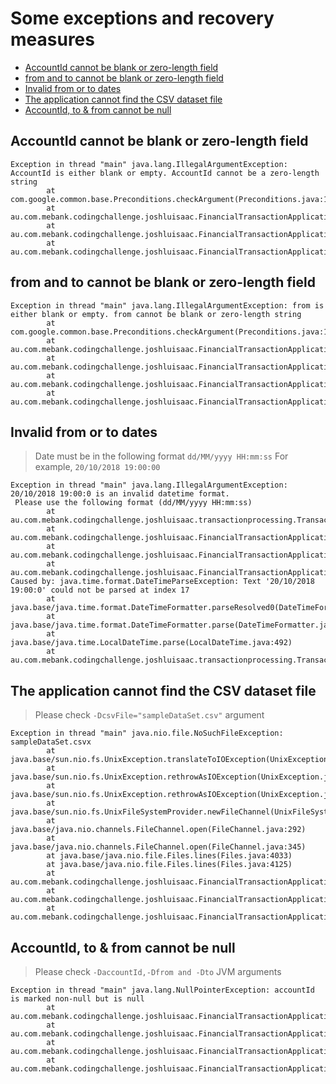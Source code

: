 # Some exceptions and recovery measures

* [AccountId cannot be blank or zero-length field](#accountid-cannot-be-blank-or-zero-length-field)
* [from and to cannot be blank or zero-length field](#from-and-to-cannot-be-blank-or-zero-length-field)
* [Invalid from or to dates](#invalid-from-or-to-dates)
* [The application cannot find the CSV dataset file](#the-application-cannot-find-the-csv-dataset-file)
* [AccountId, to & from cannot be null](#accountid-to--from-cannot-be-null)

## AccountId cannot be blank or zero-length field
```log
Exception in thread "main" java.lang.IllegalArgumentException: AccountId is either blank or empty. AccountId cannot be a zero-length string
        at com.google.common.base.Preconditions.checkArgument(Preconditions.java:142)
        at au.com.mebank.codingchallenge.joshluisaac.FinancialTransactionApplication.jvmArgsPreconditions(FinancialTransactionApplication.java:60)
        at au.com.mebank.codingchallenge.joshluisaac.FinancialTransactionApplication.mapJvmArgs(FinancialTransactionApplication.java:43)
        at au.com.mebank.codingchallenge.joshluisaac.FinancialTransactionApplication.main(FinancialTransactionApplication.java:22)
```

## from and to cannot be blank or zero-length field
```log
Exception in thread "main" java.lang.IllegalArgumentException: from is either blank or empty. from cannot be blank or zero-length string
        at com.google.common.base.Preconditions.checkArgument(Preconditions.java:142)
        at au.com.mebank.codingchallenge.joshluisaac.FinancialTransactionApplication.jvmArgsPreconditions(FinancialTransactionApplication.java:75)
        at au.com.mebank.codingchallenge.joshluisaac.FinancialTransactionApplication.mapJvmArgs(FinancialTransactionApplication.java:51)
        at au.com.mebank.codingchallenge.joshluisaac.FinancialTransactionApplication.invoke(FinancialTransactionApplication.java:33)
        at au.com.mebank.codingchallenge.joshluisaac.FinancialTransactionApplication.main(FinancialTransactionApplication.java:28)
```

## Invalid from or to dates
> Date must be in the following format `dd/MM/yyyy HH:mm:ss` For example, `20/10/2018 19:00:00`
```log
Exception in thread "main" java.lang.IllegalArgumentException: 20/10/2018 19:00:0 is an invalid datetime format. 
 Please use the following format (dd/MM/yyyy HH:mm:ss)
        at au.com.mebank.codingchallenge.joshluisaac.transactionprocessing.TransactionUtils.parseDate(TransactionUtils.java:38)
        at au.com.mebank.codingchallenge.joshluisaac.FinancialTransactionApplication.createTransactionQueryScope(FinancialTransactionApplication.java:96)
        at au.com.mebank.codingchallenge.joshluisaac.FinancialTransactionApplication.invoke(FinancialTransactionApplication.java:34)
        at au.com.mebank.codingchallenge.joshluisaac.FinancialTransactionApplication.main(FinancialTransactionApplication.java:28)
Caused by: java.time.format.DateTimeParseException: Text '20/10/2018 19:00:0' could not be parsed at index 17
        at java.base/java.time.format.DateTimeFormatter.parseResolved0(DateTimeFormatter.java:2046)
        at java.base/java.time.format.DateTimeFormatter.parse(DateTimeFormatter.java:1948)
        at java.base/java.time.LocalDateTime.parse(LocalDateTime.java:492)
        at au.com.mebank.codingchallenge.joshluisaac.transactionprocessing.TransactionUtils.parseDate(TransactionUtils.java:36)
```

## The application cannot find the CSV dataset file
> Please check `-DcsvFile="sampleDataSet.csv"` argument
```log
Exception in thread "main" java.nio.file.NoSuchFileException: sampleDataSet.csvx
        at java.base/sun.nio.fs.UnixException.translateToIOException(UnixException.java:92)
        at java.base/sun.nio.fs.UnixException.rethrowAsIOException(UnixException.java:111)
        at java.base/sun.nio.fs.UnixException.rethrowAsIOException(UnixException.java:116)
        at java.base/sun.nio.fs.UnixFileSystemProvider.newFileChannel(UnixFileSystemProvider.java:178)
        at java.base/java.nio.channels.FileChannel.open(FileChannel.java:292)
        at java.base/java.nio.channels.FileChannel.open(FileChannel.java:345)
        at java.base/java.nio.file.Files.lines(Files.java:4033)
        at java.base/java.nio.file.Files.lines(Files.java:4125)
        at au.com.mebank.codingchallenge.joshluisaac.FinancialTransactionApplication.createTransactionDataSet(FinancialTransactionApplication.java:112)
        at au.com.mebank.codingchallenge.joshluisaac.FinancialTransactionApplication.invoke(FinancialTransactionApplication.java:36)
        at au.com.mebank.codingchallenge.joshluisaac.FinancialTransactionApplication.main(FinancialTransactionApplication.java:28)
```

## AccountId, to & from cannot be null
> Please check `-DaccountId,-Dfrom and -Dto` JVM arguments
```log
Exception in thread "main" java.lang.NullPointerException: accountId is marked non-null but is null
        at au.com.mebank.codingchallenge.joshluisaac.FinancialTransactionApplication.jvmArgsPreconditions(FinancialTransactionApplication.java:68)
        at au.com.mebank.codingchallenge.joshluisaac.FinancialTransactionApplication.mapJvmArgs(FinancialTransactionApplication.java:51)
        at au.com.mebank.codingchallenge.joshluisaac.FinancialTransactionApplication.invoke(FinancialTransactionApplication.java:33)
        at au.com.mebank.codingchallenge.joshluisaac.FinancialTransactionApplication.main(FinancialTransactionApplication.java:28)
```